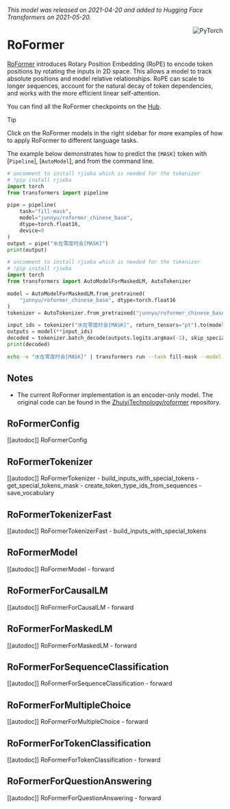 <!--Copyright 2021 The HuggingFace Team. All rights reserved.

Licensed under the Apache License, Version 2.0 (the "License"); you may not use this file except in compliance with
the License. You may obtain a copy of the License at

http://www.apache.org/licenses/LICENSE-2.0

Unless required by applicable law or agreed to in writing, software distributed under the License is distributed on
an "AS IS" BASIS, WITHOUT WARRANTIES OR CONDITIONS OF ANY KIND, either express or implied. See the License for the
specific language governing permissions and limitations under the License.

⚠️ Note that this file is in Markdown but contain specific syntax for our doc-builder (similar to MDX) that may not be
rendered properly in your Markdown viewer.

-->
*This model was released on 2021-04-20 and added to Hugging Face Transformers on 2021-05-20.*

<div style="float: right;">
    <div class="flex flex-wrap space-x-1">
           <img alt="PyTorch" src="https://img.shields.io/badge/PyTorch-DE3412?style=flat&logo=pytorch&logoColor=white">
    </div>
</div>

# RoFormer

[RoFormer](https://huggingface.co/papers/2104.09864) introduces Rotary Position Embedding (RoPE) to encode token positions by rotating the inputs in 2D space. This allows a model to track absolute positions and model relative relationships. RoPE can scale to longer sequences, account for the natural decay of token dependencies, and works with the more efficient linear self-attention.

You can find all the RoFormer checkpoints on the [Hub](https://huggingface.co/models?search=roformer).

> [!TIP]
> Click on the RoFormer models in the right sidebar for more examples of how to apply RoFormer to different language tasks.

The example below demonstrates how to predict the `[MASK]` token with [`Pipeline`], [`AutoModel`], and from the command line.

<hfoptions id="usage">
<hfoption id="Pipeline">

```py
# uncomment to install rjieba which is needed for the tokenizer
# !pip install rjieba
import torch
from transformers import pipeline

pipe = pipeline(
    task="fill-mask",
    model="junnyu/roformer_chinese_base",
    dtype=torch.float16,
    device=0
)
output = pipe("水在零度时会[MASK]")
print(output)
```

</hfoption>
<hfoption id="AutoModel">

```py
# uncomment to install rjieba which is needed for the tokenizer
# !pip install rjieba
import torch
from transformers import AutoModelForMaskedLM, AutoTokenizer

model = AutoModelForMaskedLM.from_pretrained(
    "junnyu/roformer_chinese_base", dtype=torch.float16
)
tokenizer = AutoTokenizer.from_pretrained("junnyu/roformer_chinese_base")

input_ids = tokenizer("水在零度时会[MASK]", return_tensors="pt").to(model.device)
outputs = model(**input_ids)
decoded = tokenizer.batch_decode(outputs.logits.argmax(-1), skip_special_tokens=True)
print(decoded)
```

</hfoption>
<hfoption id="transformers CLI">

```bash
echo -e "水在零度时会[MASK]" | transformers run --task fill-mask --model junnyu/roformer_chinese_base --device 0
```

</hfoption>
</hfoptions>

## Notes

- The current RoFormer implementation is an encoder-only model. The original code can be found in the [ZhuiyiTechnology/roformer](https://github.com/ZhuiyiTechnology/roformer) repository.

## RoFormerConfig

[[autodoc]] RoFormerConfig

## RoFormerTokenizer

[[autodoc]] RoFormerTokenizer
    - build_inputs_with_special_tokens
    - get_special_tokens_mask
    - create_token_type_ids_from_sequences
    - save_vocabulary

## RoFormerTokenizerFast

[[autodoc]] RoFormerTokenizerFast
    - build_inputs_with_special_tokens

## RoFormerModel

[[autodoc]] RoFormerModel
    - forward

## RoFormerForCausalLM

[[autodoc]] RoFormerForCausalLM
    - forward

## RoFormerForMaskedLM

[[autodoc]] RoFormerForMaskedLM
    - forward

## RoFormerForSequenceClassification

[[autodoc]] RoFormerForSequenceClassification
    - forward

## RoFormerForMultipleChoice

[[autodoc]] RoFormerForMultipleChoice
    - forward

## RoFormerForTokenClassification

[[autodoc]] RoFormerForTokenClassification
    - forward

## RoFormerForQuestionAnswering

[[autodoc]] RoFormerForQuestionAnswering
    - forward
